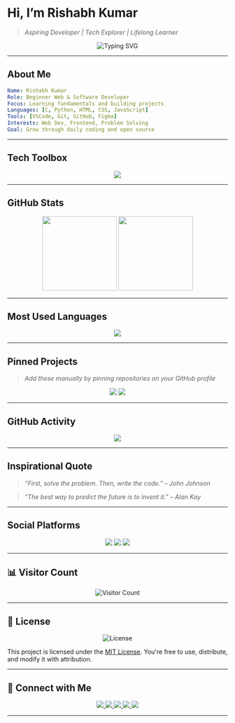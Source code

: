 # Hi, I’m **Rishabh Kumar**

> *Aspiring Developer | Tech Explorer | Lifelong Learner*

<p align="center">
  <img src="https://readme-typing-svg.demolab.com?font=Fira+Code&weight=500&duration=3000&pause=500&color=00F7D3&center=true&vCenter=true&width=600&lines=Hey+there!+I'm+Rishabh+Kumar;Beginner+Web+Developer;I+love+to+build+and+learn+new+tech+%F0%9F%9A%80;Exploring+Python+%7C+JS+%7C+Web+Dev+%F0%9F%92%BB" alt="Typing SVG" />
</p>

---

## About Me

```yaml
Name: Rishabh Kumar
Role: Beginner Web & Software Developer
Focus: Learning fundamentals and building projects
Languages: [C, Python, HTML, CSS, JavaScript]
Tools: [VSCode, Git, GitHub, Figma]
Interests: Web Dev, Frontend, Problem Solving
Goal: Grow through daily coding and open source
```

---

## Tech Toolbox

<p align="center">
  <img src="https://skillicons.dev/icons?i=python,c,html,css,js,git,github,vscode,figma&theme=dark" />
</p>

---

## GitHub Stats

<div align="center">
  <img height="170" src="https://github-readme-stats.vercel.app/api?username=rishabhkumaar&show_icons=true&theme=radical&count_private=true&hide_title=true" />
  <img height="170" src="https://github-readme-streak-stats.herokuapp.com/?user=rishabhkumaar&theme=radical" />
</div>

---

## Most Used Languages

<p align="center">
  <img src="https://github-readme-stats.vercel.app/api/top-langs/?username=rishabhkumaar&layout=compact&theme=tokyonight&langs_count=6" />
</p>

---

## Pinned Projects

> *Add these manually by pinning repositories on your GitHub profile*

<p align="center">
  <a href="https://github.com/rishabhkumaar/your-project-1"><img src="https://github-readme-stats.vercel.app/api/pin/?username=rishabhkumaar&repo=python&theme=radical" /></a>
  <a href="https://github.com/rishabhkumaar/your-project-2"><img src="https://github-readme-stats.vercel.app/api/pin/?username=rishabhkumaar&repo=html&theme=radical" /></a>
</p>

---

## GitHub Activity

<p align="center">
  <img src="https://github-readme-activity-graph.cyclic.app/graph?username=rishabhkumaar&theme=dracula&area=true&hide_border=true" />
</p>

---

## Inspirational Quote

> *“First, solve the problem. Then, write the code.” – John Johnson*

> *“The best way to predict the future is to invent it.” – Alan Kay*

---

## Social Platforms

<p align="center">
  <a href="https://instagram.com/rishabhkumaaaar"><img src="https://img.shields.io/badge/Instagram-%23E4405F.svg?style=for-the-badge&logo=instagram&logoColor=white"/></a>
  <a href="https://www.linkedin.com/in/rishabhkumaar"><img src="https://img.shields.io/badge/LinkedIn-%230077B5.svg?style=for-the-badge&logo=linkedin&logoColor=white"/></a>
  <a href="https://www.youtube.com/@rishabhkumaar"><img src="https://img.shields.io/badge/YouTube-%23FF0000.svg?style=for-the-badge&logo=youtube&logoColor=white"/></a>
</p>

---

## 📊 Visitor Count

<p align="center">
  <img src="https://komarev.com/ghpvc/?username=rishabhkumaar&style=for-the-badge&color=29B6F6" alt="Visitor Count"/>
</p>

---

## 📄 License

<p align="center">
  <img src="https://img.shields.io/github/license/rishabhkumaar/html?style=for-the-badge&color=29B6F6" alt="License"/>
</p>

This project is licensed under the [MIT License](https://opensource.org/licenses/MIT). You're free to use, distribute, and modify it with attribution.

---

## 🤝 Connect with Me

<p align="center">
  <a href="https://github.com/rishabhkumaar" target="_blank">
    <img src="https://img.shields.io/badge/GitHub-rishabhkumaar-24292e?style=for-the-badge&logo=github&logoColor=white"/>
  </a>
  <a href="https://www.linkedin.com/in/rishabhkumaar" target="_blank">
    <img src="https://img.shields.io/badge/LinkedIn-rishabhkumaar-0077b5?style=for-the-badge&logo=linkedin&logoColor=white"/>
  </a>
  <a href="https://www.instagram.com/rishabhkumaar" target="_blank">
    <img src="https://img.shields.io/badge/Instagram-rishabhkumaaaar-e1306c?style=for-the-badge&logo=instagram&logoColor=white"/>
  </a>
  <a href="https://www.youtube.com/@rishabhkumaar" target="_blank">
    <img src="https://img.shields.io/badge/YouTube-rishabhkumaar-ff0000?style=for-the-badge&logo=youtube&logoColor=white"/>
  </a>
  <a href="https://leetcode.com/rishabhkumaar" target="_blank">
    <img src="https://img.shields.io/badge/LeetCode-rishabhkumaar-FFA116?style=for-the-badge&logo=leetcode&logoColor=black"/>
  </a>
</p>

---
